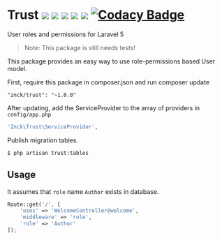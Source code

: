 # Trust [![](https://img.shields.io/travis/trust/flash.svg)](https://travis-ci.org/znck/trust) [![](https://img.shields.io/github/release/znck/trust.svg)](https://github.com/znck/trust/releases) [![](https://img.shields.io/packagist/v/znck/trust.svg)](https://packagist.org/packages/znck/trust) [![](https://img.shields.io/packagist/dt/znck/trust.svg)](https://packagist.org/packages/znck/trust)  [![](https://img.shields.io/packagist/l/znck/trust.svg)](http://znck.mit-license.org) [![Codacy Badge](https://www.codacy.com/project/badge/9264639675f04aed934032372d433c7a)](https://www.codacy.com/app/hi_3/trust)
User roles and permissions for Laravel 5

> Note: This package is still needs tests!

This package provides an easy way to use role-permissions based User model.

First, require this package in composer.json and run composer update

    "znck/trust": "~1.0.0"

After updating, add the ServiceProvider to the array of providers in `config/app.php`

```php
'Znck\Trust\ServiceProvider',
```

Publish migration tables.
```bash
$ php artisan trust:tables 
```

Usage
-----
It assumes that `role` name `Author` exists in database.

```php
Route::get('/', [
    'uses' => 'WelcomeController@welcome', 
    'middleware' => 'role', 
    'role' => 'Author'
]);
```